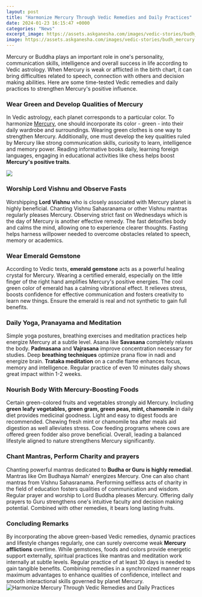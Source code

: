 ```yaml
---
layout: post
title: "Harmonize Mercury Through Vedic Remedies and Daily Practices"
date: 2024-01-23 16:15:47 +0000
categories: "News"
excerpt_image: https://assets.askganesha.com/images/vedic-stories/budh_mercury.jpg
image: https://assets.askganesha.com/images/vedic-stories/budh_mercury.jpg
---
```


Mercury or Buddha plays an important role in one's personality, communication skills, intelligence and overall success in life according to Vedic astrology. When Mercury is weak or afflicted in the birth chart, it can bring difficulties related to speech, connection with others and decision making abilities. Here are some time-tested Vedic remedies and daily practices to strengthen Mercury's positive influence.
### Wear Green and Develop Qualities of Mercury 
In Vedic astrology, each planet corresponds to a particular color. To harmonize [Mercury](https://store.fi.io.vn/womens-funny-saint-bernard-lover-graphic-women-girls-st-bernard-1), one should incorporate its color - green - into their daily wardrobe and surroundings. Wearing green clothes is one way to strengthen Mercury. Additionally, one must develop the key qualities ruled by Mercury like strong communication skills, curiosity to learn, intelligence and memory power. Reading informative books daily, learning foreign languages, engaging in educational activities like chess helps boost **Mercury's positive traits**.

![](https://vedicspiritualremedies.com/wp-content/uploads/2018/02/mercuryremedy-1.png)
### Worship Lord Vishnu and Observe Fasts 
Worshipping **Lord Vishnu** who is closely associated with Mercury planet is highly beneficial. Chanting Vishnu Sahasranama or other Vishnu mantras regularly pleases Mercury. Observing strict fast on Wednesdays which is the day of Mercury is another effective remedy. The fast detoxifies body and calms the mind, allowing one to experience clearer thoughts. Fasting helps harness willpower needed to overcome obstacles related to speech, memory or academics. 
### Wear Emerald Gemstone
According to Vedic texts, **emerald gemstone** acts as a powerful healing crystal for Mercury. Wearing a certified emerald, especially on the little finger of the right hand amplifies Mercury's positive energies. The cool green color of emerald has a calming vibrational effect. It relieves stress, boosts confidence for effective communication and fosters creativity to learn new things. Ensure the emerald is real and not synthetic to gain full benefits.
### Daily Yoga, Pranayama and Meditation
Simple yoga postures, breathing exercises and meditation practices help energize Mercury at a subtle level. Asana like **Savasana** completely relaxes the body. **Padmasana** and **Vajrasana** improve concentration necessary for studies. Deep **breathing techniques** optimize prana flow in nadi and energize brain. **Trataka meditation** on a candle flame enhances focus, memory and intelligence. Regular practice of even 10 minutes daily shows great impact within 1-2 weeks.
### Nourish Body With Mercury-Boosting Foods
Certain green-colored fruits and vegetables strongly aid Mercury. Including **green leafy vegetables, green gram, green peas, mint, chamomile** in daily diet provides medicinal goodness. Light and easy to digest foods are recommended. Chewing fresh mint or chamomile tea after meals aid digestion as well alleviates stress. Cow feeding programs where cows are offered green fodder also prove beneficial. Overall, leading a balanced lifestyle aligned to nature strengthens Mercury significantly.
### Chant Mantras, Perform Charity and prayers 
Chanting powerful mantras dedicated to **Budha or Guru is highly remedial**. Mantras like Om Budhaya Namah' energizes Mercury. One can also chant mantras from Vishnu Sahasranama. Performing selfless acts of charity in the field of education fosters qualities of communication and wisdom. Regular prayer and worship to Lord Buddha pleases Mercury. Offering daily prayers to Guru strengthens one's intuitive faculty and decision making potential. Combined with other remedies, it bears long lasting fruits.
### Concluding Remarks
By incorporating the above green-based Vedic remedies, dynamic practices and lifestyle changes regularly, one can surely overcome weak **Mercury afflictions** overtime. While gemstones, foods and colors provide energetic support externally, spiritual practices like mantras and meditation work internally at subtle levels. Regular practice of at least 30 days is needed to gain tangible benefits. Combining remedies in a synchronized manner reaps maximum advantages to enhance qualities of confidence, intellect and smooth interactional skills governed by planet Mercury.
![Harmonize Mercury Through Vedic Remedies and Daily Practices](https://assets.askganesha.com/images/vedic-stories/budh_mercury.jpg)